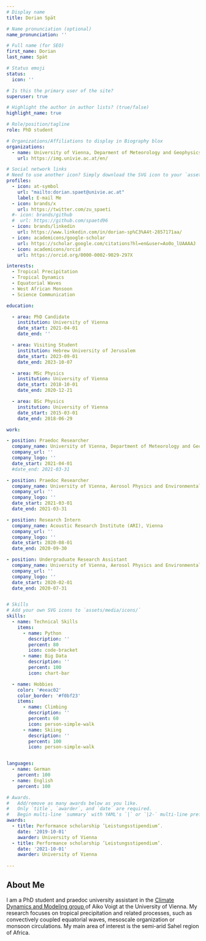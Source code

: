 ```yaml
---
# Display name
title: Dorian Spät

# Name pronunciation (optional)
name_pronunciation: ''

# Full name (for SEO)
first_name: Dorian
last_name: Spät

# Status emoji
status:
  icon: ''

# Is this the primary user of the site?
superuser: true

# Highlight the author in author lists? (true/false)
highlight_name: true

# Role/position/tagline
role: PhD student

# Organizations/Affiliations to display in Biography blox
organizations:
  - name: University of Vienna, Deparment of Meteorology and Geophysics
    url: https://img.univie.ac.at/en/

# Social network links
# Need to use another icon? Simply download the SVG icon to your `assets/media/icons/` folder.
profiles:
  - icon: at-symbol
    url: "mailto:dorian.spaet@univie.ac.at"
    label: E-mail Me
  - icon: brands/x
    url: https://twitter.com/zu_spaeti
  #- icon: brands/github
  #  url: https://github.com/spaetd96
  - icon: brands/linkedin
    url: https://www.linkedin.com/in/dorian-sp%C3%A4t-2857171aa/
  - icon: academicons/google-scholar
    url: https://scholar.google.com/citations?hl=en&user=Ao0o_lUAAAAJ
  - icon: academicons/orcid
    url: https://orcid.org/0000-0002-9029-297X

interests:
  - Tropical Precipitation
  - Tropical Dynamics
  - Equatorial Waves
  - West African Monsoon
  - Science Communication

education:

  - area: PhD Candidate
    institution: University of Vienna
    date_start: 2021-04-01
    date_end: ''

  - area: Visiting Student
    institution: Hebrew University of Jerusalem
    date_start: 2023-09-01
    date_end: 2023-10-07

  - area: MSc Physics
    institution: University of Vienna
    date_start: 2018-10-01
    date_end: 2020-12-21

  - area: BSc Physics
    institution: University of Vienna
    date_start: 2015-03-01
    date_end: 2018-06-29

work:

- position: Praedoc Researcher
  company_name: University of Vienna, Department of Meteorology and Geophysics
  company_url: ''
  company_logo: ''
  date_start: 2021-04-01
  #date_end: 2021-03-31

- position: Praedoc Researcher
  company_name: University of Vienna, Aerosol Physics and Environmental Physics
  company_url: ''
  company_logo: ''
  date_start: 2021-03-01
  date_end: 2021-03-31

- position: Research Intern
  company_name: Acoustic Research Institute (ARI), Vienna
  company_url: ''
  company_logo: ''
  date_start: 2020-08-01
  date_end: 2020-09-30

- position: Undergraduate Research Assistant
  company_name: University of Vienna, Aerosol Physics and Environmental Physics
  company_url: ''
  company_logo: ''
  date_start: 2020-02-01
  date_end: 2020-07-31


# Skills
# Add your own SVG icons to `assets/media/icons/`
skills:
  - name: Technical Skills
    items:
      - name: Python
        description: ''
        percent: 80
        icon: code-bracket
      - name: Big Data
        description: ''
        percent: 100
        icon: chart-bar

  - name: Hobbies
    color: '#eeac02'
    color_border: '#f0bf23'
    items:
      - name: Climbing
        description: ''
        percent: 60
        icon: person-simple-walk
      - name: Skiing
        description: ''
        percent: 100
        icon: person-simple-walk


languages:
  - name: German
    percent: 100
  - name: English
    percent: 100

# Awards.
#   Add/remove as many awards below as you like.
#   Only `title`, `awarder`, and `date` are required.
#   Begin multi-line `summary` with YAML's `|` or `|2-` multi-line prefix and indent 2 spaces below.
awards:
  - title: Performance scholarship ’Leistungsstipendium’.
    date: '2019-10-01'
    awarder: University of Vienna
  - title: Performance scholarship ’Leistungsstipendium’.
    date: '2021-10-01'
    awarder: University of Vienna
    
---
```


## About Me

I am a PhD student and praedoc university assistant in the <a href="https://klimadynamik.univie.ac.at/"> Climate Dynamics and Modeling group </a> of Aiko Voigt at the University of Vienna. My research focuses on tropical precipitation and related processes, such as convectively coupled equatorial waves, mesoscale organization or monsoon circulations. My main area of interest is the semi-arid Sahel region of Africa.